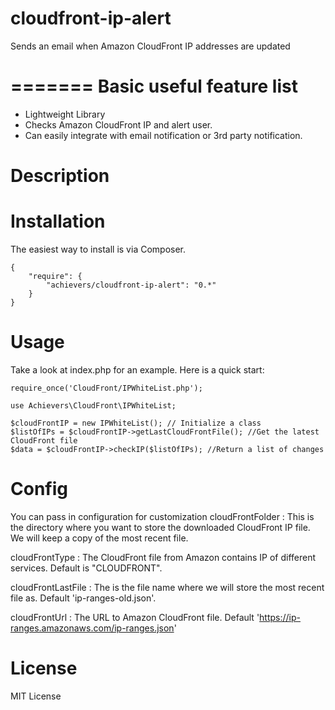 cloudfront-ip-alert
===================
Sends an email when Amazon CloudFront IP addresses are updated

=======
Basic useful feature list
=========================

 * Lightweight Library
 * Checks Amazon CloudFront IP and alert user.
 * Can easily integrate with email notification or 3rd party notification.

Description
===========

Installation
============
The easiest way to install is via Composer.
```
{
    "require": {
        "achievers/cloudfront-ip-alert": "0.*"
    }
}
```

Usage
=====
Take a look at index.php for an example. Here is a quick start:
```
require_once('CloudFront/IPWhiteList.php');

use Achievers\CloudFront\IPWhiteList;

$cloudFrontIP = new IPWhiteList(); // Initialize a class
$listOfIPs = $cloudFrontIP->getLastCloudFrontFile(); //Get the latest CloudFront file
$data = $cloudFrontIP->checkIP($listOfIPs); //Return a list of changes
```

Config
======
You can pass in configuration for customization
cloudFrontFolder
: This is the directory where you want to store the downloaded CloudFront IP file. We will keep a copy of the most recent file.

cloudFrontType
: The CloudFront file from Amazon contains IP of different services. Default is "CLOUDFRONT".

cloudFrontLastFile
: The is the file name where we will store the most recent file as. Default 'ip-ranges-old.json'.

cloudFrontUrl
: The URL to Amazon CloudFront file. Default 'https://ip-ranges.amazonaws.com/ip-ranges.json'


License
=======
MIT License
